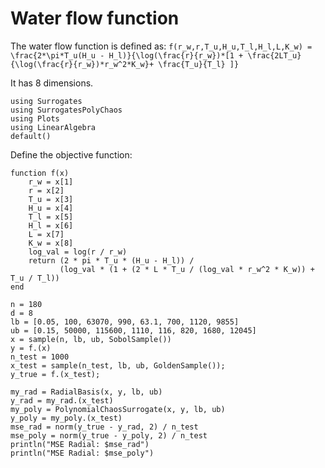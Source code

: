 # Water flow function

The water flow function is defined as:
``f(r_w,r,T_u,H_u,T_l,H_l,L,K_w) = \frac{2*\pi*T_u(H_u - H_l)}{\log(\frac{r}{r_w})*[1 + \frac{2LT_u}{\log(\frac{r}{r_w})*r_w^2*K_w}+ \frac{T_u}{T_l} ]}``

It has 8 dimensions.

```@example water
using Surrogates
using SurrogatesPolyChaos
using Plots
using LinearAlgebra
default()
```

Define the objective function:

```@example water
function f(x)
    r_w = x[1]
    r = x[2]
    T_u = x[3]
    H_u = x[4]
    T_l = x[5]
    H_l = x[6]
    L = x[7]
    K_w = x[8]
    log_val = log(r / r_w)
    return (2 * pi * T_u * (H_u - H_l)) /
           (log_val * (1 + (2 * L * T_u / (log_val * r_w^2 * K_w)) + T_u / T_l))
end
```

```@example water
n = 180
d = 8
lb = [0.05, 100, 63070, 990, 63.1, 700, 1120, 9855]
ub = [0.15, 50000, 115600, 1110, 116, 820, 1680, 12045]
x = sample(n, lb, ub, SobolSample())
y = f.(x)
n_test = 1000
x_test = sample(n_test, lb, ub, GoldenSample());
y_true = f.(x_test);
```

```@example water
my_rad = RadialBasis(x, y, lb, ub)
y_rad = my_rad.(x_test)
my_poly = PolynomialChaosSurrogate(x, y, lb, ub)
y_poly = my_poly.(x_test)
mse_rad = norm(y_true - y_rad, 2) / n_test
mse_poly = norm(y_true - y_poly, 2) / n_test
println("MSE Radial: $mse_rad")
println("MSE Radial: $mse_poly")
```
